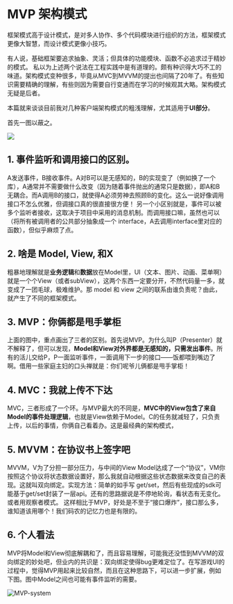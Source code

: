 # MVP 架构模式

框架模式高于设计模式，是对多人协作、多个代码模块进行组织的方法，框架模式更像大智慧，而设计模式更像小技巧。

有人说，基础框架要追求抽象、灵活；但具体的功能模块、函数不必追求过于精妙的模式。
私以为上述两个说法在工程实践中是有道理的。颇有种识得大巧不工的味道。架构模式变种很多，毕竟从MVC到MVVM的提出也间隔了20年了。有些知识需要精确的理解，有些则因为需要自行变通而在学习的时候观其大略。架构模式无疑是后者。

本篇就来谈谈目前我对几种客户端架构模式的粗浅理解，尤其适用于**UI部分**。

首先一图以蔽之。

![](/resources/MVC-MVP-MVVM.png)

## 1. 事件监听和调用接口的区别。

A发送事件，B接收事件。A对B可以是无感知的，B的实现变了（例如换了一个库），A通常并不需要做什么改变（因为随着事件抛出的通常只是数据），即A和B无耦合。而A调用B的接口，就使得A必须劳神去照顾B的变化。这么一说好像调用接口不怎么优雅，但调接口真的很直接很方便！
另一个小区别就是，事件可以被多个监听者接收，这取决于项目中采用的消息机制。而调用接口嘛，虽然也可以（将所有被调用者的公共部分抽象成一个 interface，A去调用interface里对应的函数），但似乎麻烦了点。

## 2. 啥是 Model, View, 和X
粗暴地理解就是**业务逻辑**和**数据**放在Model里，UI（文本、图片、动画、菜单啊）就是一个个View（或者subView），这两个东西一定要分开，不然代码量一多，就变成了一团毛球，极难维护。那 model 和 view 之间的联系由谁负责呢？由此，就产生了不同的框架模式。

## 3. MVP：你俩都是甩手掌柜
上面的图中，重点画出了三者的区别。首先说MVP。为什么叫P（Presenter）就不解释了，但可以发现，**Model和View对外界都是无感知的，只需发出事件**。所有的活儿交给P，P一面监听事件，一面调用下一步的接口——饭都喂到嘴边了啊。借用一些家庭主妇的口头禅就是：你们呢爷儿俩都是甩手掌柜！


## 4. MVC：我就上传不下达
MVC，三者形成了一个环。与MVP最大的不同是，**MVC中的View包含了来自Model的事件处理逻辑**，也就是View依赖于Model。C的任务就减轻了，只负责上传，以后的事情，你俩自己看着办。这是最经典的架构模式，

## 5. MVVM：在协议书上签字吧
MVVM，V为了分担一部分压力，与中间的View Model达成了一个“协议”，VM你按照这个协议将状态数据设置好，那么我就自动根据这些状态数据来改变自己的表现。这就叫双向绑定。实现方法：简单的如手写 get/set，然后有些现成的sdk可能基于get/set封装了一层api。还有的思路据说是不停地轮询，看状态有无变化。或者用观察者模式。
这样相比于MVP，好处是不至于“接口爆炸”，接口那么多，谁知道该用哪个！我们码农的记忆力也是有限的。


## 6. 个人看法

MVP将Model和View彻底解耦和了，而且容易理解，可能我还没悟到MVVM的双向绑定的妙处吧，但业内的共识是：双向绑定使得bug更难定位了。在写游戏UI的过程中，觉得MVP用起来比较自然，而且在这种思路下，可以进一步扩展，例如下图。图中Model之间也可能有事件监听的需要。

![MVP-system](/resources/MVP-system.png)
